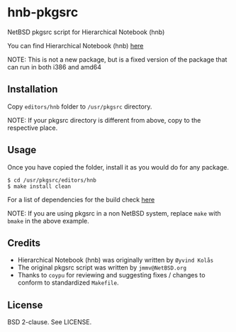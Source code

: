 hnb-pkgsrc
==========

NetBSD pkgsrc script for Hierarchical Notebook (hnb)

You can find Hierarchical Notebook (hnb) [here][1]

NOTE: This is not a new package, but is a fixed version of the package that can
run in both i386 and amd64

Installation
------------

Copy `editors/hnb` folder to `/usr/pkgsrc` directory.

NOTE: If your pkgsrc directory is different from above, copy to the respective
place.

Usage
-----

Once you have copied the folder, install it as you would do for any package.

`$ cd /usr/pkgsrc/editors/hnb`<br>
`$ make install clean`

For a list of dependencies for the build check [here][2]

NOTE: If you are using pkgsrc in a non NetBSD system, replace `make` with
`bmake` in the above example.

Credits
-------

* Hierarchical Notebook (hnb) was originally written by `Øyvind Kolås`
* The original pkgsrc script was written by `jmmv@NetBSD.org`
* Thanks to `coypu` for reviewing and suggesting fixes / changes to conform to
  standardized `Makefile`.

License
-------

BSD 2-clause. See LICENSE.

[1]: http://hnb.sourceforge.net/
[2]: http://hnb.sourceforge.net/Documentation/
